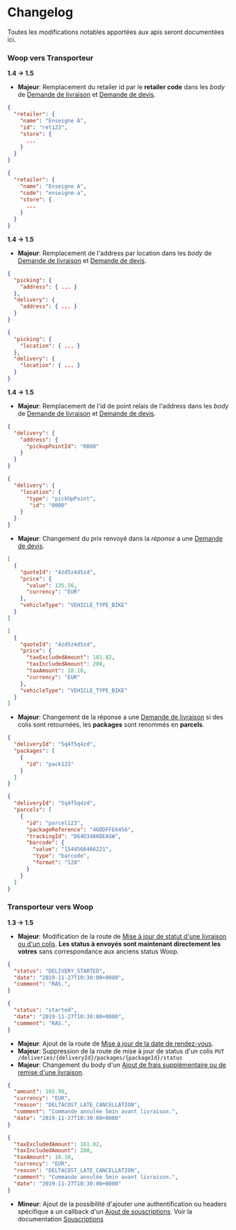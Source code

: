# Changelog


Toutes les modifications notables apportées aux apis seront documentées ici.


### Woop vers Transporteur

**1.4 -> 1.5**

- **Majeur**: Remplacement du retailer id par le **retailer code** dans les *body* de [Demande de livraison](https://woop.stoplight.io/docs/carrier/branches/1.5/b3A6MTMyNTMwNjg-demande-de-livraison) et [Demande de devis](https://woop.stoplight.io/docs/carrier/branches/1.5/b3A6MTMyNTMwNjY-demande-de-devis).

<!--
type: tab
title: 1.4
-->
```json
{
  "retailer": {
    "name": "Enseigne A",
    "id": "ret123",
    "store": {
      ...
    }
  }
}
```

<!--
type: tab
title: 1.5
-->
```json
{
  "retailer": {
    "name": "Enseigne A",
    "code": "enseigne-a",
    "store": {
      ...
    }
  }
}
```
<!-- type: tab-end -->

**1.4 -> 1.5**

- **Majeur**: Remplacement de l'address par location dans les *body* de [Demande de livraison](https://woop.stoplight.io/docs/carrier/branches/1.5/b3A6MTMyNTMwNjg-demande-de-livraison) et [Demande de devis](https://woop.stoplight.io/docs/carrier/branches/1.5/b3A6MTMyNTMwNjY-demande-de-devis).

<!--
type: tab
title: 1.4
-->
```json
{
  "picking": {
    "address": { ... }
  },
  "delivery": {
    "address": { ... }
  }
}
```

<!--
type: tab
title: 1.5
-->
```json
{
  "picking": {
    "location": { ... }
  },
  "delivery": {
    "location": { ... }
  }
}
```
<!-- type: tab-end -->

**1.4 -> 1.5**

- **Majeur**: Remplacement de l'id de point relais de l'address dans les *body* de [Demande de livraison](https://woop.stoplight.io/docs/carrier/branches/1.5/b3A6MTMyNTMwNjg-demande-de-livraison) et [Demande de devis](https://woop.stoplight.io/docs/carrier/branches/1.5/b3A6MTMyNTMwNjY-demande-de-devis).

<!--
type: tab
title: 1.4
-->
```json
{
  "delivery": {
    "address": { 
      "pickupPointId": "0000"
    }
  }
}
```

<!--
type: tab
title: 1.5
-->
```json
{
  "delivery": {
    "location": { 
      "type": "pickUpPoint",
       "id": "0000"
    }
  }
}
```

<!-- type: tab-end -->

- **Majeur**: Changement du prix renvoyé dans la *réponse* a une [Demande de devis](https://woop.stoplight.io/docs/carrier/branches/1.5/b3A6MTMyNTMwNjY-demande-de-devis).

<!--
type: tab
title: 1.4
-->
```json
[
  {
    "quoteId": "4zd5z4d5zd",
    "price": {
      "value": 135.56,
      "currency": "EUR"
    },
    "vehicleType": "VEHICLE_TYPE_BIKE"
  }
]
```

<!--
type: tab
title: 1.5
-->
```json
[
  {
    "quoteId": "4zd5z4d5zd",
    "price": {
      "taxExcludedAmount": 181.82,
      "taxIncludedAmount": 200,
      "taxAmount": 18.18,
      "currency": "EUR"
    },
    "vehicleType": "VEHICLE_TYPE_BIKE"
  }
]
```
<!-- type: tab-end -->

- **Majeur**: Changement de la réponse a une [Demande de livraison](https://woop.stoplight.io/docs/carrier/branches/1.5/b3A6MTMyNTMwNjg-demande-de-livraison) si des colis sont retournées, les **packages** sont renommés en **parcels**.

<!--
type: tab
title: 1.4
-->
```json
{
  "deliveryId": "5q4f5q4zd",
  "packages": [
    {
      "id": "pack123"
    }
  ]
}
```

<!--
type: tab
title: 1.5
-->
```json
{
  "deliveryId": "5q4f5q4zd",
  "parcels": [
    {
      "id": "parcel123",
      "packageReference": "46DDFFE6456",
      "trackingId": "D64D3486DEASW",
      "barcode": {
        "value": "1544566466221",
        "type": "barcode",
        "format": "128"
      }
    }
  ]
}
```
<!-- type: tab-end -->

### Transporteur vers Woop

**1.3 -> 1.5**

- **Majeur**: Modification de la route de [Mise à jour de statut d'une livraison ou d'un colis](https://woop.stoplight.io/docs/carrier/branches/1.5/b3A6MjA0NzMzNjE-mise-a-jour-de-statut-d-une-livraison).
**Les status à envoyés sont maintenant directement les votres** sans correspondance aux anciens status Woop.

<!--
type: tab
title: 1.3
-->
```json
{
  "status": "DELIVERY_STARTED",
  "date": "2019-11-27T10:30:00+0000",
  "comment": "RAS.",
}
```

<!--
type: tab
title: 1.5
-->
```json
{
  "status": "started",
  "date": "2019-11-27T10:30:00+0000",
  "comment": "RAS.",
}
```
<!-- type: tab-end -->

- **Majeur**: Ajout de la route de [Mise à jour de la date de rendez-vous](https://woop.stoplight.io/docs/carrier/branches/1.5/b3A6MjA0NzMzNjM-mise-a-jour-de-la-date-de-rendez-vous).
- **Majeur**: Suppression de la route de mise à jour de status d'un colis `PUT /deliveries/{deliveryId}/packages/{packageId}/status`
- **Majeur**: Changement du body d'un [Ajout de frais supplémentaire ou de remise d'une livraison](https://woop.stoplight.io/docs/carrier/branches/1.5/b3A6MjA0NzMzNjI-ajout-de-frais-supplementaire-ou-de-remise-d-une-livraison).

<!--
type: tab
title: 1.3
-->
```json
{
  "amount": 165.98,
  "currency": "EUR",
  "reason": "DELTACOST_LATE_CANCELLATION",
  "comment": "Commande annulée 5min avant livraison.",
  "date": "2019-11-27T10:30:00+0000"
}
```

<!--
type: tab
title: 1.5
-->
```json
{
  "taxExcludedAmount": 181.82,
  "taxIncludedAmount": 200,
  "taxAmount": 18.18,
  "currency": "EUR",
  "reason": "DELTACOST_LATE_CANCELLATION",
  "comment": "Commande annulée 5min avant livraison.",
  "date": "2019-11-27T10:30:00+0000"
}
```
<!-- type: tab-end -->

- **Mineur**: Ajout de la possibilité d'ajouter une authentification ou headers spécifique a un callback d'un [Ajout de souscriptions](https://woop.stoplight.io/docs/carrier/branches/1.5/b3A6MjA0NzMzNjY-ajout-de-souscriptions).
Voir la documentation [Souscriptions](https://woop.stoplight.io/docs/carrier/branches/1.5/ZG9jOjEwMDkzODI-souscriptions)
